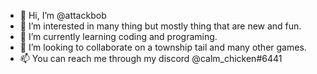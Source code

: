 - 👋 Hi, I’m @attackbob
- 👀 I’m interested in many thing but mostly thing that are new and fun.
- 🌱 I’m currently learning coding and programing. 
- 💞️ I’m looking to collaborate on a township tail and many other games.
- 📫 You can reach me through my discord @calm_chicken#6441

<!---
attackbob/attackbob is a ✨ special ✨ repository because its `README.md` (this file) appears on your GitHub profile.
You can click the Preview link to take a look at your changes.
--->
